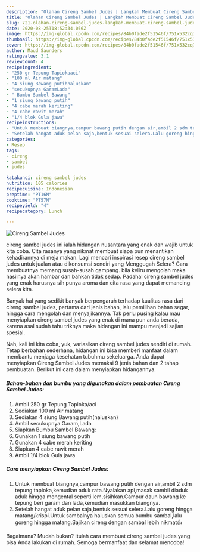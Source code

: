 ```yaml
---
description: "Olahan Cireng Sambel Judes | Langkah Membuat Cireng Sambel Judes Yang Enak Dan Lezat"
title: "Olahan Cireng Sambel Judes | Langkah Membuat Cireng Sambel Judes Yang Enak Dan Lezat"
slug: 721-olahan-cireng-sambel-judes-langkah-membuat-cireng-sambel-judes-yang-enak-dan-lezat
date: 2020-08-25T18:52:34.056Z
image: https://img-global.cpcdn.com/recipes/84b0fade2f51546f/751x532cq70/cireng-sambel-judes-foto-resep-utama.jpg
thumbnail: https://img-global.cpcdn.com/recipes/84b0fade2f51546f/751x532cq70/cireng-sambel-judes-foto-resep-utama.jpg
cover: https://img-global.cpcdn.com/recipes/84b0fade2f51546f/751x532cq70/cireng-sambel-judes-foto-resep-utama.jpg
author: Maud Saunders
ratingvalue: 3.1
reviewcount: 4
recipeingredient:
- "250 gr Tepung Tapiokaaci"
- "100 ml Air matang"
- "4 siung Bawang putihhaluskan"
- "secukupnya GaramLada"
- " Bumbu Sambel Bawang"
- "1 siung bawang putih"
- "4 cabe merah keriting"
- "4 cabe rawit merah"
- "1/4 blok Gula jawa"
recipeinstructions:
- "Untuk membuat biangnya,campur bawang putih dengan air,ambil 2 sdm tepung tapioka,kemudian aduk rata.Nyalakan api,masak sambil diaduk aduk hingga mengental seperti lem,sisihkan.Campur daun bawang ke tepung beri garam dan lada,kemudian masukkan biangnya."
- "Setelah hangat aduk pelan saja,bentuk sesuai selera.Lalu goreng hingga matang/krispi.Untuk sambalnya haluskan semua bumbu sambal,lalu goreng hingga matang.Sajikan cireng dengan sambal lebih nikmat👍"
categories:
- Resep
tags:
- cireng
- sambel
- judes

katakunci: cireng sambel judes 
nutrition: 105 calories
recipecuisine: Indonesian
preptime: "PT16M"
cooktime: "PT57M"
recipeyield: "4"
recipecategory: Lunch

---
```



![Cireng Sambel Judes](https://img-global.cpcdn.com/recipes/84b0fade2f51546f/751x532cq70/cireng-sambel-judes-foto-resep-utama.jpg)


cireng sambel judes ini ialah hidangan nusantara yang enak dan wajib untuk kita coba. Cita rasanya yang nikmat membuat siapa pun menantikan kehadirannya di meja makan.
Lagi mencari inspirasi resep cireng sambel judes untuk jualan atau dikonsumsi sendiri yang Menggugah Selera? Cara membuatnya memang susah-susah gampang. bila keliru mengolah maka hasilnya akan hambar dan bahkan tidak sedap. Padahal cireng sambel judes yang enak harusnya sih punya aroma dan cita rasa yang dapat memancing selera kita.

Banyak hal yang sedikit banyak berpengaruh terhadap kualitas rasa dari cireng sambel judes, pertama dari jenis bahan, lalu pemilihan bahan segar, hingga cara mengolah dan menyajikannya. Tak perlu pusing kalau mau menyiapkan cireng sambel judes yang enak di mana pun anda berada, karena asal sudah tahu triknya maka hidangan ini mampu menjadi sajian spesial.




Nah, kali ini kita coba, yuk, variasikan cireng sambel judes sendiri di rumah. Tetap berbahan sederhana, hidangan ini bisa memberi manfaat dalam membantu menjaga kesehatan tubuhmu sekeluarga. Anda dapat menyiapkan Cireng Sambel Judes memakai 9 jenis bahan dan 2 tahap pembuatan. Berikut ini cara dalam menyiapkan hidangannya.

<!--inarticleads1-->

##### Bahan-bahan dan bumbu yang digunakan dalam pembuatan Cireng Sambel Judes:

1. Ambil 250 gr Tepung Tapioka/aci
1. Sediakan 100 ml Air matang
1. Sediakan 4 siung Bawang putih(haluskan)
1. Ambil secukupnya Garam,Lada
1. Siapkan  Bumbu Sambel Bawang:
1. Gunakan 1 siung bawang putih
1. Gunakan 4 cabe merah keriting
1. Siapkan 4 cabe rawit merah
1. Ambil 1/4 blok Gula jawa




<!--inarticleads2-->

##### Cara menyiapkan Cireng Sambel Judes:

1. Untuk membuat biangnya,campur bawang putih dengan air,ambil 2 sdm tepung tapioka,kemudian aduk rata.Nyalakan api,masak sambil diaduk aduk hingga mengental seperti lem,sisihkan.Campur daun bawang ke tepung beri garam dan lada,kemudian masukkan biangnya.
1. Setelah hangat aduk pelan saja,bentuk sesuai selera.Lalu goreng hingga matang/krispi.Untuk sambalnya haluskan semua bumbu sambal,lalu goreng hingga matang.Sajikan cireng dengan sambal lebih nikmat👍




Bagaimana? Mudah bukan? Itulah cara membuat cireng sambel judes yang bisa Anda lakukan di rumah. Semoga bermanfaat dan selamat mencoba!
